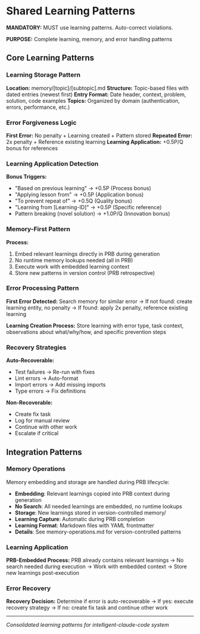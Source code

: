 # Shared Learning Patterns

**MANDATORY:** MUST use learning patterns. Auto-correct violations.

**PURPOSE:** Complete learning, memory, and error handling patterns

## Core Learning Patterns

### Learning Storage Pattern
**Location:** memory/[topic]/[subtopic].md
**Structure:** Topic-based files with dated entries (newest first)
**Entry Format:** Date header, context, problem, solution, code examples
**Topics:** Organized by domain (authentication, errors, performance, etc.)

### Error Forgiveness Logic
**First Error:** No penalty + Learning created + Pattern stored
**Repeated Error:** 2x penalty + Reference existing learning
**Learning Application:** +0.5P/Q bonus for references

### Learning Application Detection
**Bonus Triggers:**
- "Based on previous learning" → +0.5P (Process bonus)
- "Applying lesson from" → +0.5P (Application bonus)
- "To prevent repeat of" → +0.5Q (Quality bonus)
- "Learning from [Learning-ID]" → +0.5P (Specific reference)
- Pattern breaking (novel solution) → +1.0P/Q (Innovation bonus)

### Memory-First Pattern
**Process:**
1. Embed relevant learnings directly in PRB during generation
2. No runtime memory lookups needed (all in PRB)
3. Execute work with embedded learning context
4. Store new patterns in version control (PRB retrospective)

### Error Processing Pattern
**First Error Detected:** Search memory for similar error → If not found: create learning entity, no penalty → If found: apply 2x penalty, reference existing learning

**Learning Creation Process:** Store learning with error type, task context, observations about what/why/how, and specific prevention steps

### Recovery Strategies
**Auto-Recoverable:**
- Test failures → Re-run with fixes
- Lint errors → Auto-format  
- Import errors → Add missing imports
- Type errors → Fix definitions

**Non-Recoverable:**
- Create fix task
- Log for manual review
- Continue with other work
- Escalate if critical

## Integration Patterns

### Memory Operations
Memory embedding and storage are handled during PRB lifecycle:
- **Embedding**: Relevant learnings copied into PRB context during generation
- **No Search**: All needed learnings are embedded, no runtime lookups
- **Storage**: New learnings stored in version-controlled memory/
- **Learning Capture**: Automatic during PRB completion
- **Learning Format**: Markdown files with YAML frontmatter
- **Details**: See memory-operations.md for version-controlled patterns

### Learning Application
**PRB-Embedded Process:** PRB already contains relevant learnings → No search needed during execution → Work with embedded context → Store new learnings post-execution

### Error Recovery
**Recovery Decision:** Determine if error is auto-recoverable → If yes: execute recovery strategy → If no: create fix task and continue other work

---
*Consolidated learning patterns for intelligent-claude-code system*